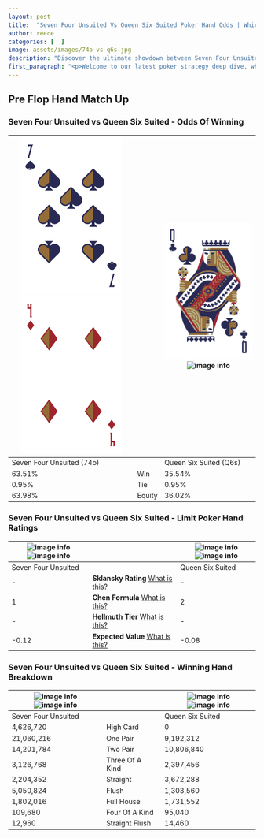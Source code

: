 ```yaml
---
layout: post
title:  "Seven Four Unsuited Vs Queen Six Suited Poker Hand Odds | Which Is The Better Hand In Poker? A Complete Guide"
author: reece
categories: [  ]
image: assets/images/74o-vs-q6s.jpg
description: "Discover the ultimate showdown between Seven Four Unsuited and Queen Six Suited in poker! Uncover the odds, strategies, and scenarios where one hand triumphs over the other. Get ready to up your poker game with this thrilling analysis."
first_paragraph: "<p>Welcome to our latest poker strategy deep dive, where we're pitting two distinct hands against each other in a high-stakes showdown: Seven Four Unsuited vs Queen Six Suited.</p><p>In the dynamic world of poker, every decision counts, and knowing which hand holds the upper hand is key to your success at the table.</p><p>In this article, we'll dissect these two hands, explore the scenarios where one dominates the other, and equip you with the knowledge to make strategic choices that can tip the odds in your favor.</p><p>Get ready to unravel the intriguing dynamics of these poker hands and elevate your game to new heights.</p>"
---
```




[comment]: # (sp0)

## Pre Flop Hand Match Up

<div class="table hand-ratings" markdown="1"> 



### Seven Four Unsuited vs Queen Six Suited - Odds Of Winning


    
| ![image info](assets/images/hand1/7.png) ![image info](assets/images/hand1/4o.png) |  | ![image info](assets/images/hand2/q.png) ![image info](assets/images/hand2/6s.png) |
| -------- | -------- | -------- |
| Seven Four Unsuited (74o) |  | Queen Six Suited (Q6s) |
| 63.51% | Win | 35.54% |
| 0.95% | Tie | 0.95% |
| 63.98% | Equity | 36.02% |




[comment]: # (sp1)



### Seven Four Unsuited vs Queen Six Suited - Limit Poker Hand Ratings


    
| ![image info](https://www.riverpairs.com/assets/images/hand1/7.png) ![image info](https://www.riverpairs.com/assets/images/hand1/4o.png) |  | ![image info](https://www.riverpairs.com/assets/images/hand2/q.png) ![image info](https://www.riverpairs.com/assets/images/hand2/6s.png) |
| -------- | -------- | -------- |
| Seven Four Unsuited |  | Queen Six Suited |
| - | **Sklansky Rating** [What is this?](/sklansky-rating-explained) | - |
| 1 | **Chen Formula** [What is this?](/chen-formula-explained) | 2 |
| - | **Hellmuth Tier** [What is this?](/Hellmuth-tier-explained) | - |
| -0.12 | **Expected Value** [What is this?](/expected-value-explained) | -0.08 |




[comment]: # (sp2)



### Seven Four Unsuited vs Queen Six Suited - Winning Hand Breakdown


    
| ![image info](https://www.riverpairs.com/assets/images/hand1/7.png) ![image info](https://www.riverpairs.com/assets/images/hand1/4o.png) |  | ![image info](https://www.riverpairs.com/assets/images/hand2/q.png) ![image info](https://www.riverpairs.com/assets/images/hand2/6s.png) |
| -------- | -------- | -------- |
| Seven Four Unsuited |  | Queen Six Suited |
| 4,626,720 | High Card | 0 |
| 21,060,216 | One Pair | 9,192,312 |
| 14,201,784 | Two Pair | 10,806,840 |
| 3,126,768 | Three Of A Kind | 2,397,456 |
| 2,204,352 | Straight | 3,672,288 |
| 5,050,824 | Flush | 1,303,560 |
| 1,802,016 | Full House | 1,731,552 |
| 109,680 | Four Of A Kind | 95,040 |
| 12,960 | Straight Flush | 14,460 |




[comment]: # (sp3)



</div>

[comment]: # (sp4)



[comment]: # (sp5)

